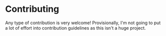 # Contributing

Any type of contribution is very welcome! Provisionally, I'm not going to put a lot of effort into contribution guidelines as this isn't a huge project.
